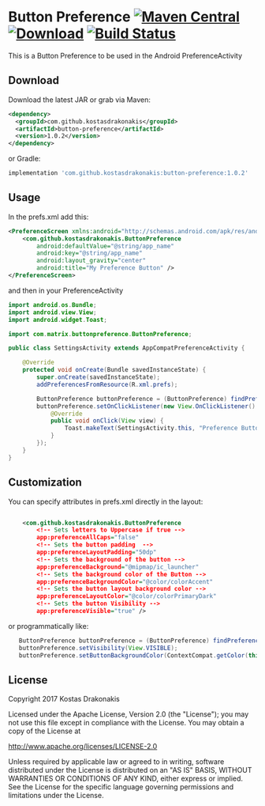 # Button Preference [![Maven Central](https://img.shields.io/badge/Maven-button--preference-brightgreen.svg)](http://search.maven.org/#search%7Cga%7C1%7Ckostasdrakonakis) [![Download](https://api.bintray.com/packages/kdrakonakis/maven/button-preference/images/download.svg)](https://bintray.com/kdrakonakis/maven/button-preference/_latestVersion) [![Build Status](https://travis-ci.org/kostasdrakonakis/button_preference.svg?branch=master)](https://travis-ci.org/kostasdrakonakis/button_preference) 

This is a Button Preference to be used in the Android PreferenceActivity

Download
--------

Download the latest JAR or grab via Maven:
```xml
<dependency>
  <groupId>com.github.kostasdrakonakis</groupId>
  <artifactId>button-preference</artifactId>
  <version>1.0.2</version>
</dependency>
```
or Gradle:
```groovy
implementation 'com.github.kostasdrakonakis:button-preference:1.0.2'
```

Usage
-----

In the prefs.xml add this:

```xml
<PreferenceScreen xmlns:android="http://schemas.android.com/apk/res/android">
    <com.github.kostasdrakonakis.ButtonPreference
        android:defaultValue="@string/app_name"
        android:key="@string/app_name"
        android:layout_gravity="center"
        android:title="My Preference Button" />
</PreferenceScreen>
```

and then in your PreferenceActivity

```java
import android.os.Bundle;
import android.view.View;
import android.widget.Toast;

import com.matrix.buttonpreference.ButtonPreference;

public class SettingsActivity extends AppCompatPreferenceActivity {

    @Override
    protected void onCreate(Bundle savedInstanceState) {
        super.onCreate(savedInstanceState);
        addPreferencesFromResource(R.xml.prefs);

        ButtonPreference buttonPreference = (ButtonPreference) findPreference(getString(R.string.app_name));
        buttonPreference.setOnClickListener(new View.OnClickListener() {
            @Override
            public void onClick(View view) {
                Toast.makeText(SettingsActivity.this, "Preference Button clicked", Toast.LENGTH_SHORT).show();
            }
        });
    }
}
```

Customization
-------------

You can specify attributes in prefs.xml directly in the layout:

```xml

    <com.github.kostasdrakonakis.ButtonPreference
        <!-- Sets letters to Uppercase if true -->
        app:preferenceAllCaps="false"
        <!-- Sets the button padding  -->
        app:preferenceLayoutPadding="50dp"
        <!-- Sets the background of the button -->
        app:preferenceBackground="@mipmap/ic_launcher"
        <!-- Sets the background color of the Button -->
        app:preferenceBackgroundColor="@color/colorAccent"
        <!-- Sets the button layout background color -->
        app:preferenceLayoutColor="@color/colorPrimaryDark"
        <!-- Sets the button Visibility -->
        app:preferenceVisible="true" />
```

or programmatically like:

```java
   ButtonPreference buttonPreference = (ButtonPreference) findPreference(getString(R.string.app_name));
   buttonPreference.setVisibility(View.VISIBLE);
   buttonPreference.setButtonBackgroundColor(ContextCompat.getColor(this, R.color.colorAccent));
```

License
-------

 Copyright 2017 Kostas Drakonakis

 Licensed under the Apache License, Version 2.0 (the "License");
 you may not use this file except in compliance with the License.
 You may obtain a copy of the License at

 <http://www.apache.org/licenses/LICENSE-2.0>

 Unless required by applicable law or agreed to in writing, software
 distributed under the License is distributed on an "AS IS" BASIS,
 WITHOUT WARRANTIES OR CONDITIONS OF ANY KIND, either express or implied.
 See the License for the specific language governing permissions and
 limitations under the License.

